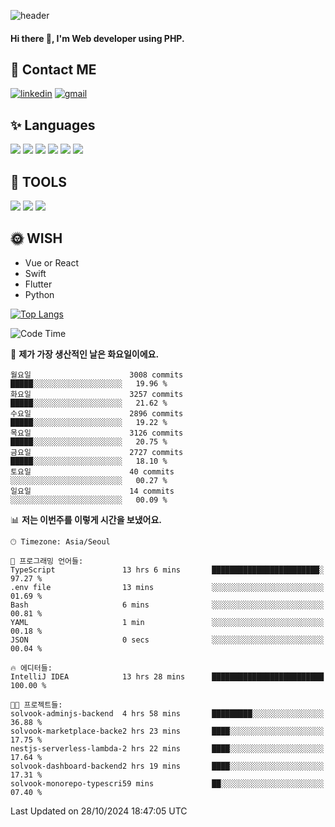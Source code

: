 ![header](https://capsule-render.vercel.app/api?type=waving&color=auto&height=300&section=header&text=Elin&fontSize=90&animation=twinkling)

#### Hi there 👋, I'm <b>Web developer</b> using PHP. ####

<!--
- 🔭 I’m currently working on Uniwill
- 🌱 I’m currently learning Vue or React or Python.
-->

<!---#### I am PHP developer --->

## 💌 Contact ME ###
[<img src='https://img.shields.io/badge/-EunjiKo-%230A66C2?style=flat-square&logo=LinkedIn&logoColor=white' alt='linkedin'>](https://www.linkedin.com/in/https://www.linkedin.com/in/eunji-ko-00a907164//)  [<img src='https://img.shields.io/badge/-einee214%40gmail.com-%23EA4335?style=flat-square&logo=Gmail&logoColor=white' alt='gmail'>](einee214@gmail.com)  


## ✨ Languages
<img src='https://img.shields.io/badge/-PHP-%23777BB4?style=for-the-badge&logo=PHP&logoColor=white'> <img src='https://img.shields.io/badge/-Laravel-%23FF2D20?style=for-the-badge&logo=Laravel&logoColor=white'> <img src='https://img.shields.io/badge/Jquery-%230769AD?style=for-the-badge&logo=Jquery&logoColor=white'> <img src='https://img.shields.io/badge/CSS3-%231572B6?style=for-the-badge&logo=CSS3&logoColor=white'> <img src='https://img.shields.io/badge/Bootstrap-%237952B3?style=for-the-badge&logo=Bootstrap&logoColor=white' > <img src='https://img.shields.io/badge/MySQL-%234479A1?style=for-the-badge&logo=MySQL&logoColor=white' >

## 🌷 TOOLS
<img src='https://img.shields.io/badge/PHPSTORM-%23000000?style=for-the-badge&logo=PhpStorm&logoColor=white' > <img src='https://img.shields.io/badge/GitLab-%23FCA121?style=for-the-badge&logo=GitLab&logoColor=white' > <img src='https://img.shields.io/badge/GitHub-%23181717?style=for-the-badge&logo=GitHub&logoColor=white'>


## 🌞 WISH
- Vue or React
- Swift
- Flutter
- Python


[![Top Langs](https://github-readme-stats.vercel.app/api/top-langs/?username=ein214&layout=compact)](https://github.com/anuraghazra/github-readme-stats)

<!--START_SECTION:waka-->
![Code Time](http://img.shields.io/badge/Code%20Time-3%2C856%20hrs%2017%20mins-blue)

📅 **제가 가장 생산적인 날은 화요일이에요.** 

```text
월요일                      3008 commits        █████░░░░░░░░░░░░░░░░░░░░   19.96 % 
화요일                      3257 commits        █████░░░░░░░░░░░░░░░░░░░░   21.62 % 
수요일                      2896 commits        █████░░░░░░░░░░░░░░░░░░░░   19.22 % 
목요일                      3126 commits        █████░░░░░░░░░░░░░░░░░░░░   20.75 % 
금요일                      2727 commits        █████░░░░░░░░░░░░░░░░░░░░   18.10 % 
토요일                      40 commits          ░░░░░░░░░░░░░░░░░░░░░░░░░   00.27 % 
일요일                      14 commits          ░░░░░░░░░░░░░░░░░░░░░░░░░   00.09 % 
```


📊 **저는 이번주를 이렇게 시간을 보냈어요.** 

```text
🕑︎ Timezone: Asia/Seoul

💬 프로그래밍 언어들: 
TypeScript               13 hrs 6 mins       ████████████████████████░   97.27 % 
.env file                13 mins             ░░░░░░░░░░░░░░░░░░░░░░░░░   01.69 % 
Bash                     6 mins              ░░░░░░░░░░░░░░░░░░░░░░░░░   00.81 % 
YAML                     1 min               ░░░░░░░░░░░░░░░░░░░░░░░░░   00.18 % 
JSON                     0 secs              ░░░░░░░░░░░░░░░░░░░░░░░░░   00.04 % 

🔥 에디터들: 
IntelliJ IDEA            13 hrs 28 mins      █████████████████████████   100.00 % 

🐱‍💻 프로젝트들: 
solvook-adminjs-backend  4 hrs 58 mins       █████████░░░░░░░░░░░░░░░░   36.88 % 
solvook-marketplace-backe2 hrs 23 mins       ████░░░░░░░░░░░░░░░░░░░░░   17.75 % 
nestjs-serverless-lambda-2 hrs 22 mins       ████░░░░░░░░░░░░░░░░░░░░░   17.64 % 
solvook-dashboard-backend2 hrs 19 mins       ████░░░░░░░░░░░░░░░░░░░░░   17.31 % 
solvook-monorepo-typescri59 mins             ██░░░░░░░░░░░░░░░░░░░░░░░   07.40 % 
```


 Last Updated on 28/10/2024 18:47:05 UTC
<!--END_SECTION:waka-->

<!---![GitHub stats](https://github-readme-stats.vercel.app/api?username=ein214&show_icons=true&theme=dracula)  --->



